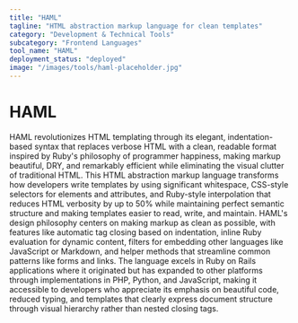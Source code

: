 ```yaml
---
title: "HAML"
tagline: "HTML abstraction markup language for clean templates"
category: "Development & Technical Tools"
subcategory: "Frontend Languages"
tool_name: "HAML"
deployment_status: "deployed"
image: "/images/tools/haml-placeholder.jpg"
---
```


# HAML

HAML revolutionizes HTML templating through its elegant, indentation-based syntax that replaces verbose HTML with a clean, readable format inspired by Ruby's philosophy of programmer happiness, making markup beautiful, DRY, and remarkably efficient while eliminating the visual clutter of traditional HTML. This HTML abstraction markup language transforms how developers write templates by using significant whitespace, CSS-style selectors for elements and attributes, and Ruby-style interpolation that reduces HTML verbosity by up to 50% while maintaining perfect semantic structure and making templates easier to read, write, and maintain. HAML's design philosophy centers on making markup as clean as possible, with features like automatic tag closing based on indentation, inline Ruby evaluation for dynamic content, filters for embedding other languages like JavaScript or Markdown, and helper methods that streamline common patterns like forms and links. The language excels in Ruby on Rails applications where it originated but has expanded to other platforms through implementations in PHP, Python, and JavaScript, making it accessible to developers who appreciate its emphasis on beautiful code, reduced typing, and templates that clearly express document structure through visual hierarchy rather than nested closing tags.